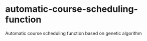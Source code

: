 # automatic-course-scheduling-function
Automatic course scheduling function based on genetic algorithm
